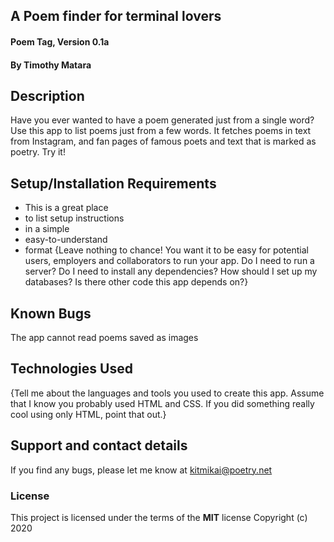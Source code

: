 ## A Poem finder for terminal lovers
#### Poem Tag, Version 0.1a
#### By **Timothy Matara**
## Description
Have you ever wanted to have a poem generated just from a single word? Use this app to list poems just from a few words. It fetches poems in text from Instagram, and fan pages of famous poets and text that is marked as poetry. Try it!
## Setup/Installation Requirements
* This is a great place
* to list setup instructions
* in a simple
* easy-to-understand
* format
{Leave nothing to chance! You want it to be easy for potential users, employers and collaborators to run your app. Do I need to run a server? Do I need to install any dependencies? How should I set up my databases? Is there other code this app depends on?}
## Known Bugs
The app cannot read poems saved as images
## Technologies Used
{Tell me about the languages and tools you used to create this app. Assume that I know you probably used HTML and CSS. If you did something really cool using only HTML, point that out.}
## Support and contact details
If you find any bugs, please let me know at kitmikai@poetry.net
### License
This project is licensed under the terms of the **MIT** license
Copyright (c) 2020